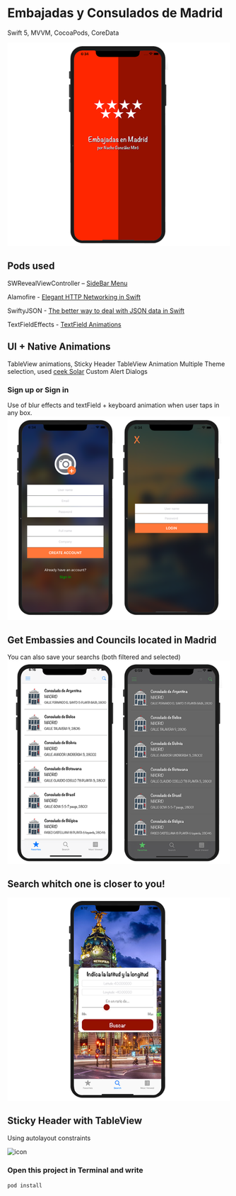 # Embajadas y Consulados de Madrid
Swift 5, MVVM, CocoaPods, CoreData

![icon](https://github.com/NachoGM/Embassy/blob/master/launch.png)


## Pods used 
SWRevealViewController – [SideBar Menu](https://github.com/John-Lluch/SWRevealViewController)

Alamofire - [Elegant HTTP Networking in Swift](https://github.com/Alamofire/Alamofire)

SwiftyJSON - [The better way to deal with JSON data in Swift](https://github.com/SwiftyJSON/SwiftyJSON)

TextFieldEffects - [TextField Animations](https://goo.gl/6NyUgk)


## UI + Native Animations
TableView animations, Sticky Header TableView Animation
Multiple Theme selection, used [ceek Solar](https://github.com/ceeK/Solar)
Custom Alert Dialogs 


### Sign up or Sign in
Use of blur effects and textField + keyboard animation when user taps in any box.
![icon](https://github.com/NachoGM/Embassy/blob/master/login.png)


## Get Embassies and Councils located in Madrid
You can also save your searchs (both filtered and selected)
![icon](https://github.com/NachoGM/Embassy/blob/master/multipleTheme.png)


## Search whitch one is closer to you!
![icon](https://github.com/NachoGM/Embassy/blob/master/customSearch.png)


## Sticky Header with TableView
Using autolayout constraints

![icon](https://github.com/NachoGM/Embassy/blob/master/stickyHeader.png)


### Open this project in Terminal and write
```
pod install
```
